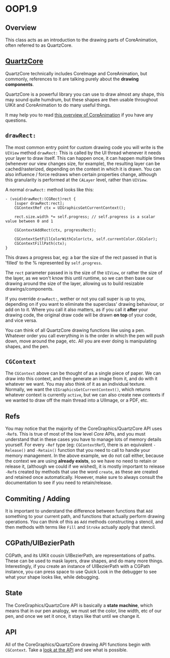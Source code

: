 OOP1.9
====================

Overview
--------------------

This class acts as an introduction to the drawing parts of CoreAnimation, often referred to as QuartzCore.

[QuartzCore](https://developer.apple.com/library/mac/documentation/GraphicsImaging/Reference/QuartzCoreRefCollection/index.html)
--------------------

QuartzCore technically includes CoreImage and CoreAnimation, but commonly, references to it are talking purely about the **drawing components**.

QuartzCore is a powerful library you can use to draw almost any shape, this may sound quite humdrum, but these shapes are then usable throughout UIKit and CoreAnimation to do many useful things.

It may help you to read [this overview of CoreAnimation](https://developer.apple.com/library/ios/documentation/Cocoa/Conceptual/CoreAnimation_guide/Introduction/Introduction.html) if you have any questions.

`drawRect:`
--------------------

The most common entry point for custom drawing code you will write is the `UIView` method `drawRect:` This is called by the UI thread whenever it needs your layer to draw itself. This can happen once, it can happen multiple times (whenever our view changes size, for example), the resulting layer can be cached/rasterized, depending on the context in which it is drawn. You can also influence / force redraws when certain properties change, although this granularity is performed at the `CALayer` level, rather than `UIView`.

A normal `drawRect:` method looks like this:

```obj-c
- (void)drawRect:(CGRect)rect {
    [super drawRect:rect];
    CGContextRef ctx = UIGraphicsGetCurrentContext();

    rect.size.width *= self.progress; // self.progress is a scalar value between 0 and 1

    CGContextAddRect(ctx, progressRect);

    CGContextSetFillColorWithColor(ctx, self.currentColor.CGColor);
    CGContextFillPath(ctx);
}
```

This draws a progress bar, eg: a bar the size of the rect passed in that is 'filled' to the % represented by `self.progress`.

The `rect` parameter passed in is the size of the `UIView`, or rather the size of the layer, as we won't know this until runtime, so we can then base our drawing around the size of the layer, allowing us to build resizable drawings/components.

If you override `drawRect:`, wether or not you call super is up to you, depending on if you want to eliminate the superclass' drawing behaviour, or add on to it. Where you call it also matters, as if you call it **after** your drawing code, the original draw code will be drawn **on top** of your code, and vice versa.

You can think of all QuartzCore drawing functions like using a pen. Whatever order you call everything in is the order in which the pen will push down, move around the page, etc. All you are ever doing is manipulating shapes, and the pen.

`CGContext`
--------------------

The `CGContext` above can be thought of as a single piece of paper. We can draw into this context, and then generate an image from it, and do with it whatever we want. You may also think of it as an individual texture. Normally, we want the `UIGraphicsGetCurrentContext()`, which returns whatever context is currently `active`, but we can also create new contexts if we wanted to draw off the main thread into a UIImage, or a PDF, etc.

Refs
--------------------
You may notice that the majority of the CoreGraphics/QuartzCore API uses `-Ref`s. This is true of most of the low level *Core* APIs, and you must understand that in these cases you have to manage lots of memory details yourself. For every `-Ref` type (eg: `CGContextRef`), there is an equivalent `-Release()` and `-Retain()` function that you need to call to handle your memory management. In the above example, we do not call either, because the context we are using **already exists**, so we have no need to retain or release it, (although we could if we wished), it is mostly important to release `-Ref`s created by methods that use the word `create`, as these are created and retained once automatically. However, make sure to always consult the documentation to see if you need to retain/release.

Commiting / Adding
--------------------
It is important to understand the difference between functions that `Add` something to your current path, and functions that actually perform drawing operations. You can think of this as `Add` methods constructing a stencil, and then methods with terms like `Fill` and `Stroke` actually apply that stencil.

CGPath/UIBezierPath
--------------------
CGPath, and its UIKit cousin UIBezierPath, are representations of paths. These can be used to mask layers, draw shapes, and do many more things. Interestingly, if you create an instance of UIBezierPath with a CGPath instance, you can press space to use Quick Look in the debugger to see what your shape looks like, while debugging.

State
--------------------
The CoreGraphics/QuartzCore API is basically a **state machine**, which means that in our pen analogy, we must set the color, line width, etc of our pen, and once we set it once, it stays like that until we change it.

API
--------------------
All of the CoreGraphics/QuartzCore drawing API functions begin with `CGContext`. Take a [look at the API](https://developer.apple.com/library/ios/documentation/GraphicsImaging/Reference/CGContext/index.html) and see what is possible.
